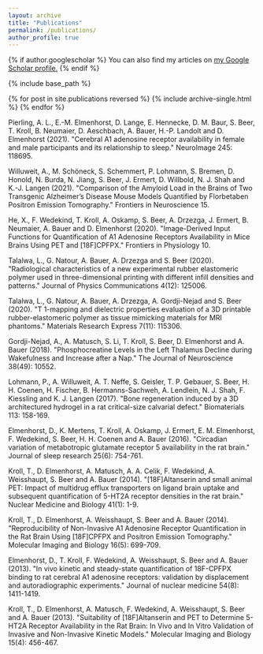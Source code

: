```yaml
---
layout: archive
title: "Publications"
permalink: /publications/
author_profile: true
---
```


{% if author.googlescholar %}
  You can also find my articles on <u><a href="{{author.googlescholar}}">my Google Scholar profile</a>.</u>
{% endif %}

{% include base_path %}

{% for post in site.publications reversed %}
  {% include archive-single.html %}
{% endfor %}

Pierling, A. L., E.-M. Elmenhorst, D. Lange, E. Hennecke, D. M. Baur, S. Beer, T. Kroll, B. Neumaier, D. Aeschbach, A. Bauer, H.-P. Landolt and D. Elmenhorst (2021). "Cerebral A1 adenosine receptor availability in female and male participants and its relationship to sleep." NeuroImage 245: 118695.

Willuweit, A., M. Schöneck, S. Schemmert, P. Lohmann, S. Bremen, D. Honold, N. Burda, N. Jiang, S. Beer, J. Ermert, D. Willbold, N. J. Shah and K.-J. Langen (2021). "Comparison of the Amyloid Load in the Brains of Two Transgenic Alzheimer’s Disease Mouse Models Quantified by Florbetaben Positron Emission Tomography." Frontiers in Neuroscience 15.

He, X., F. Wedekind, T. Kroll, A. Oskamp, S. Beer, A. Drzezga, J. Ermert, B. Neumaier, A. Bauer and D. Elmenhorst (2020). "Image-Derived Input Functions for Quantification of A1 Adenosine Receptors Availability in Mice Brains Using PET and [18F]CPFPX." Frontiers in Physiology 10.

Talalwa, L., G. Natour, A. Bauer, A. Drzezga and S. Beer (2020). "Radiological characteristics of a new experimental rubber elastomeric polymer used in three-dimensional printing with different infill densities and patterns." Journal of Physics Communications 4(12): 125006.

Talalwa, L., G. Natour, A. Bauer, A. Drzezga, A. Gordji-Nejad and S. Beer (2020). "T 1-mapping and dielectric properties evaluation of a 3D printable rubber-elastomeric polymer as tissue mimicking materials for MRI phantoms." Materials Research Express 7(11): 115306.

Gordji-Nejad, A., A. Matusch, S. Li, T. Kroll, S. Beer, D. Elmenhorst and A. Bauer (2018). "Phosphocreatine Levels in the Left Thalamus Decline during Wakefulness and Increase after a Nap." The Journal of Neuroscience 38(49): 10552.

Lohmann, P., A. Willuweit, A. T. Neffe, S. Geisler, T. P. Gebauer, S. Beer, H. H. Coenen, H. Fischer, B. Hermanns-Sachweh, A. Lendlein, N. J. Shah, F. Kiessling and K. J. Langen (2017). "Bone regeneration induced by a 3D architectured hydrogel in a rat critical-size calvarial defect." Biomaterials 113: 158-169.

Elmenhorst, D., K. Mertens, T. Kroll, A. Oskamp, J. Ermert, E. M. Elmenhorst, F. Wedekind, S. Beer, H. H. Coenen and A. Bauer (2016). "Circadian variation of metabotropic glutamate receptor 5 availability in the rat brain." Journal of sleep research 25(6): 754-761.

Kroll, T., D. Elmenhorst, A. Matusch, A. A. Celik, F. Wedekind, A. Weisshaupt, S. Beer and A. Bauer (2014). "[18F]Altanserin and small animal PET: Impact of multidrug efflux transporters on ligand brain uptake and subsequent quantification of 5-HT2A receptor densities in the rat brain." Nuclear Medicine and Biology 41(1): 1-9.

Kroll, T., D. Elmenhorst, A. Weisshaupt, S. Beer and A. Bauer (2014). "Reproducibility of Non-Invasive A1 Adenosine Receptor Quantification in the Rat Brain Using [18F]CPFPX and Positron Emission Tomography." Molecular Imaging and Biology 16(5): 699-709.

Elmenhorst, D., T. Kroll, F. Wedekind, A. Weisshaupt, S. Beer and A. Bauer (2013). "In vivo kinetic and steady-state quantification of 18F-CPFPX binding to rat cerebral A1 adenosine receptors: validation by displacement and autoradiographic experiments." Journal of nuclear medicine 54(8): 1411-1419.

Kroll, T., D. Elmenhorst, A. Matusch, F. Wedekind, A. Weisshaupt, S. Beer and A. Bauer (2013). "Suitability of [18F]Altanserin and PET to Determine 5-HT2A Receptor Availability in the Rat Brain: In Vivo and In Vitro Validation of Invasive and Non-Invasive Kinetic Models." Molecular Imaging and Biology 15(4): 456-467.

